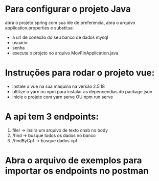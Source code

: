 # Para configurar o projeto Java

abra o projeto spring com sua ide de preferencia, 
abra o arquivo application.properties e substitua: 
- a url de conexão do seu banco de dados mysql
- usuario
- senha
- execute o projeto no arquivo MovFinApplication.java

# Instruções para rodar o projeto vue:
- instale o vue na sua maquina na versão 2.5.18
- ultilize o yarn ou npm para instalar as depencendias do package.json
- inicie o projeto com yarn serve OU npm run serve

# A api tem 3 endpoints:
1. file/ -> insira um arquivo de texto cnab no body
2. /find ->  busque todos os dados no banco
3. /findByCpf -> busque dados cpf

# Abra o arquivo de exemplos para importar os endpoints no postman